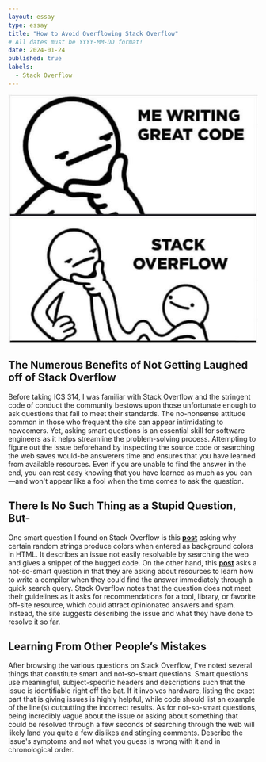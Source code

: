 ```yaml
---
layout: essay
type: essay
title: "How to Avoid Overflowing Stack Overflow"
# All dates must be YYYY-MM-DD format!
date: 2024-01-24
published: true
labels:
  - Stack Overflow
---
```

<p align="center">
  <img src="../img/stack-overflow.jpg" />
</p>

## The Numerous Benefits of Not Getting Laughed off of Stack Overflow

  Before taking ICS 314, I was familiar with Stack Overflow and the stringent code of conduct the community bestows upon those unfortunate enough to ask questions that fail to meet their standards. The no-nonsense attitude common in those who frequent the site can appear intimidating to newcomers. Yet, asking smart questions is an essential skill for software engineers as it helps streamline the problem-solving process. Attempting to figure out the issue beforehand by inspecting the source code or searching the web saves would-be answerers time and ensures that you have learned from available resources. Even if you are unable to find the answer in the end, you can rest easy knowing that you have learned as much as you can—and won't appear like a fool when the time comes to ask the question.

## There Is No Such Thing as a Stupid Question, But-

  One smart question I found on Stack Overflow is this [**post**](https://stackoverflow.com/questions/8318911/why-does-html-think-chucknorris-is-a-color) asking why certain random strings produce colors when entered as background colors in HTML. It describes an issue not easily resolvable by searching the web and gives a snippet of the bugged code. On the other hand, this [**post**](https://stackoverflow.com/questions/1669/learning-to-write-a-compiler) asks a not-so-smart question in that they are asking about resources to learn how to write a compiler when they could find the answer immediately through a quick search query. Stack Overflow notes that the question does not meet their guidelines as it asks for recommendations for a tool, library, or favorite off-site resource, which could attract opinionated answers and spam. Instead, the site suggests describing the issue and what they have done to resolve it so far.

## Learning From Other People’s Mistakes 

  After browsing the various questions on Stack Overflow, I've noted several things that constitute smart and not-so-smart questions. Smart questions use meaningful, subject-specific headers and descriptions such that the issue is identifiable right off the bat. If it involves hardware, listing the exact part that is giving issues is highly helpful, while code should list an example of the line(s) outputting the incorrect results. As for not-so-smart questions, being incredibly vague about the issue or asking about something that could be resolved through a few seconds of searching through the web will likely land you quite a few dislikes and stinging comments. Describe the issue's symptoms and not what you guess is wrong with it and in chronological order.
